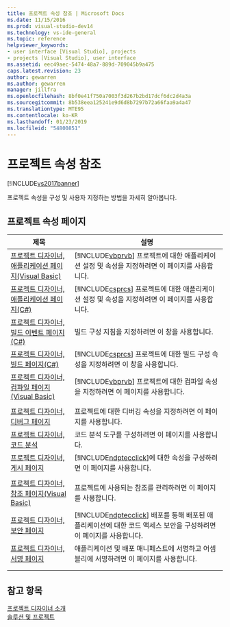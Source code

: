 ```yaml
---
title: 프로젝트 속성 참조 | Microsoft Docs
ms.date: 11/15/2016
ms.prod: visual-studio-dev14
ms.technology: vs-ide-general
ms.topic: reference
helpviewer_keywords:
- user interface [Visual Studio], projects
- projects [Visual Studio], user interface
ms.assetid: eec49aec-5474-48a7-889d-709045b9a475
caps.latest.revision: 23
author: gewarren
ms.author: gewarren
manager: jillfra
ms.openlocfilehash: 8bf0e41f750a7003f3d267b2bd17dcf6dc2d4a3a
ms.sourcegitcommit: 8b538eea125241e9d6d8b7297b72a66faa9a4a47
ms.translationtype: MTE95
ms.contentlocale: ko-KR
ms.lasthandoff: 01/23/2019
ms.locfileid: "54800851"
---
```

# <a name="project-properties-reference"></a>프로젝트 속성 참조
[!INCLUDE[vs2017banner](../../includes/vs2017banner.md)]

  
프로젝트 속성을 구성 및 사용자 지정하는 방법을 자세히 알아봅니다.  
  
## <a name="project-properties-pages"></a>프로젝트 속성 페이지  
  
|제목|설명|  
|-----------|-----------------|  
|[프로젝트 디자이너, 애플리케이션 페이지(Visual Basic)](../../ide/reference/application-page-project-designer-visual-basic.md)|[!INCLUDE[vbprvb](../../includes/vbprvb-md.md)] 프로젝트에 대한 애플리케이션 설정 및 속성을 지정하려면 이 페이지를 사용합니다.|  
|[프로젝트 디자이너, 애플리케이션 페이지(C#)](../../ide/reference/application-page-project-designer-csharp.md)|[!INCLUDE[csprcs](../../includes/csprcs-md.md)] 프로젝트에 대한 애플리케이션 설정 및 속성을 지정하려면 이 페이지를 사용합니다.|  
|[프로젝트 디자이너, 빌드 이벤트 페이지(C#)](../../ide/reference/build-events-page-project-designer-csharp.md)|빌드 구성 지침을 지정하려면 이 창을 사용합니다.|  
|[프로젝트 디자이너, 빌드 페이지(C#)](../../ide/reference/build-page-project-designer-csharp.md)|[!INCLUDE[csprcs](../../includes/csprcs-md.md)] 프로젝트에 대한 빌드 구성 속성을 지정하려면 이 창을 사용합니다.|  
|[프로젝트 디자이너, 컴파일 페이지(Visual Basic)](../../ide/reference/compile-page-project-designer-visual-basic.md)|[!INCLUDE[vbprvb](../../includes/vbprvb-md.md)] 프로젝트에 대한 컴파일 속성을 지정하려면 이 페이지를 사용합니다.|  
|||  
|[프로젝트 디자이너, 디버그 페이지](../../ide/reference/debug-page-project-designer.md)|프로젝트에 대한 디버깅 속성을 지정하려면 이 페이지를 사용합니다.|  
|[프로젝트 디자이너, 코드 분석](../../ide/reference/code-analysis-project-designer.md)|코드 분석 도구를 구성하려면 이 페이지를 사용합니다.|  
|[프로젝트 디자이너, 게시 페이지](../../ide/reference/publish-page-project-designer.md)|[!INCLUDE[ndptecclick](../../includes/ndptecclick-md.md)]에 대한 속성을 구성하려면 이 페이지를 사용합니다.|  
|||  
|[프로젝트 디자이너, 참조 페이지(Visual Basic)](../../ide/reference/references-page-project-designer-visual-basic.md)|프로젝트에 사용되는 참조를 관리하려면 이 페이지를 사용합니다.|  
|[프로젝트 디자이너, 보안 페이지](../../ide/reference/security-page-project-designer.md)|[!INCLUDE[ndptecclick](../../includes/ndptecclick-md.md)] 배포를 통해 배포된 애플리케이션에 대한 코드 액세스 보안을 구성하려면 이 페이지를 사용합니다.|  
|[프로젝트 디자이너, 서명 페이지](../../ide/reference/signing-page-project-designer.md)|애플리케이션 및 배포 매니페스트에 서명하고 어셈블리에 서명하려면 이 페이지를 사용합니다.|  
|||  
|||  
  
## <a name="see-also"></a>참고 항목  
 [프로젝트 디자이너 소개](http://msdn.microsoft.com/898dd854-c98d-430c-ba1b-a913ce3c73d7)   
 [솔루션 및 프로젝트](../../ide/solutions-and-projects-in-visual-studio.md)

